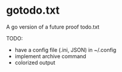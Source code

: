 gotodo.txt
==========

A go version of a future proof todo.txt

TODO:
- have a config file (.ini, JSON) in ~/.config
- implement archive command
- colorized output
